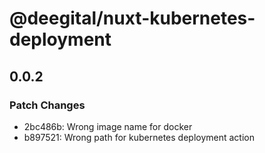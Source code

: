 # @deegital/nuxt-kubernetes-deployment

## 0.0.2

### Patch Changes

- 2bc486b: Wrong image name for docker
- b897521: Wrong path for kubernetes deployment action
